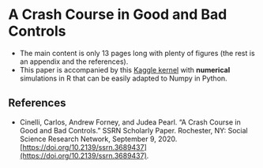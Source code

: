 # A Crash Course in Good and Bad Controls

- The main content is only 13 pages long with plenty of figures (the rest is an appendix and the references).
- This paper is accompanied by this [Kaggle kernel](https://www.kaggle.com/code/carloscinelli/crash-course-in-good-and-bad-controls-linear-r) with **numerical** simulations in R that can be easily adapted to Numpy in Python.


## References
- Cinelli, Carlos, Andrew Forney, and Judea Pearl. “A Crash Course in Good and Bad Controls.” SSRN Scholarly Paper. Rochester, NY: Social Science Research Network, September 9, 2020. [https://doi.org/10.2139/ssrn.3689437](https://doi.org/10.2139/ssrn.3689437).
